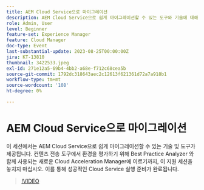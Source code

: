 ```yaml
---
title: AEM Cloud Service으로 마이그레이션
description: AEM Cloud Service으로 쉽게 마이그레이션할 수 있는 도구와 기술에 대해 알아봅니다. 컨텐츠 전송 도구에서 Best Practice Analyzer 와 함께 사용하여 환경을 평가하는 새 Cloud Acceleration Manager로 이동합니다.
role: Admin, User
level: Beginner
feature-set: Experience Manager
feature: Cloud Manager
doc-type: Event
last-substantial-update: 2023-08-25T00:00:00Z
jira: KT-13810
thumbnail: 3422533.jpeg
exl-id: 271e12a5-69b4-4bb2-a68e-f712c68cea5b
source-git-commit: 1792dc318643aec2c12613f621361d72a7a918b1
workflow-type: tm+mt
source-wordcount: '108'
ht-degree: 0%

---
```


# AEM Cloud Service으로 마이그레이션

이 세션에서는 AEM Cloud Service으로 쉽게 마이그레이션할 수 있는 기술 및 도구가 제공됩니다. 컨텐츠 전송 도구에서 환경을 평가하기 위해 Best Practice Analyzer 와 함께 사용되는 새로운 Cloud Acceleration Manager에 이르기까지, 이 지원 세션을 놓치지 마십시오. 이를 통해 성공적인 Cloud Service 실행 준비가 완료됩니다.

>[!VIDEO](https://video.tv.adobe.com/v/3422533/?learn=on)
